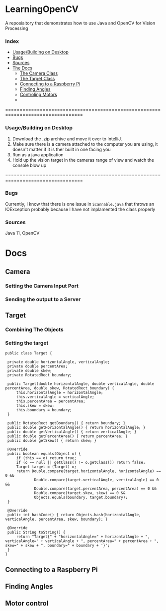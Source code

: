 # LearningOpenCV
A reposiaitory that demonstrates how to use Java and OpenCV for Vision Processing

### Index

- [Usage/Building on Desktop](/README.md#usagebuilding-on-desktop)
- [Bugs](/README.md#bugs)
- [Sources](/README.md#sources)
- [The Docs](/README.md#the-docs)
   - [The Camera Class](/README.md#camera)
   - [The Target Class](/README.md#target)
   - [Connecting to a Raspberry Pi](/README.md#connecting-to-a-raspberry-pi)
   - [Finding Angles](/README.md#)
   - [Controling Motors](/README.md#)
   - [](/README.md#)

=================================================================================
### Usage/Building on Desktop
1. Download the .zip archive and move it over to IntelliJ.
2. Make sure there is a camera attached to the computer you are using, it doesn't matter if it is ther built in one facing you
3. Run as a java application
4. Hold up the vision target in the cameras range of view and watch the console blow up

=================================================================================

### Bugs
Currently, I know that there is one issue in `Scannable.java` that throws an IOException probably because I have not implamented the class properly

### Sources
Java 11, OpenCV

# Docs

## Camera

   ### Setting the Camera Input Port
   
   ### Sending the output to a Server

## Target
   
   ### Combining The Objects
   
   ### Setting the target
   ```
   public class Target {

    private double horizontalAngle, verticalAngle;
    private double percentArea;
    private double skew;
    private RotatedRect boundary;

    public Target(double horizontalAngle, double verticalAngle, double percentArea, double skew, RotatedRect boundary) {
        this.horizontalAngle = horizontalAngle;
        this.verticalAngle = verticalAngle;
        this.percentArea = percentArea;
        this.skew = skew;
        this.boundary = boundary;
    }

    public RotatedRect getBoundary() { return boundary; }
    public double getHorizontalAngle() { return horizontalAngle; }
    public double getVerticalAngle() { return verticalAngle; }
    public double getPercentArea() { return percentArea; }
    public double getSkew() { return skew; }

    @Override
    public boolean equals(Object o) {
        if (this == o) return true;
        if (o == null || getClass() != o.getClass()) return false;
        Target target = (Target) o;
        return Double.compare(target.horizontalAngle, horizontalAngle) == 0 &&
                Double.compare(target.verticalAngle, verticalAngle) == 0 &&
                Double.compare(target.percentArea, percentArea) == 0 &&
                Double.compare(target.skew, skew) == 0 &&
                Objects.equals(boundary, target.boundary);
    }

    @Override
    public int hashCode() { return Objects.hash(horizontalAngle, verticalAngle, percentArea, skew, boundary); }

    @Override
    public String toString() {
        return "Target{" + "horizontalAngle=" + horizontalAngle + ", verticalAngle=" + verticalAngle + ", percentArea=" + percentArea + ", skew=" + skew + ", boundary=" + boundary + '}';
    }
}
```
   
## Connecting to a Raspberry Pi

## Finding Angles

## Motor control

##
##
